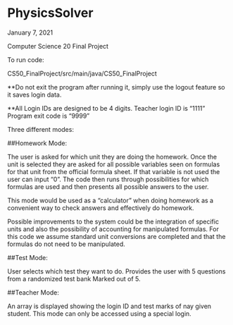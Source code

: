 # PhysicsSolver

January 7, 2021

Computer Science 20 Final Project

To run code:

CS50_FinalProject/src/main/java/CS50_FinalProject

**Do not exit the program after running it, simply use the logout feature so it saves login data.

**All Login IDs are designed to be 4 digits. Teacher login ID is “1111” Program exit code is “9999”

Three different modes:

##Homework Mode:

The user is asked for which unit they are doing the homework. Once the unit is selected they are asked for all possible variables seen on formulas for that unit from the official formula sheet. If that variable is not used the user can input “0”. The code then runs through possibilities for which formulas are used and then presents all possible answers to the user. 

This mode would be used as a “calculator” when doing homework as a convenient way to check answers and effectively do homework.

Possible improvements to the system could be the integration of specific units and also the possibility of accounting for manipulated formulas. For this code we assume standard unit conversions are completed and that the formulas do not need to be manipulated.

##Test Mode:

User selects which test they want to do.
Provides the user with 5 questions from a randomized test bank
Marked out of 5.

##Teacher Mode:

An array is displayed showing the login ID and test marks of nay given student.
This mode can only be accessed using a special login.
